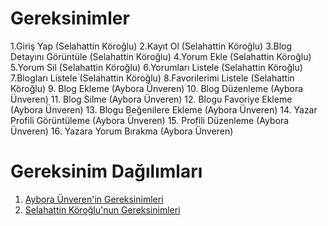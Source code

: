 # Gereksinimler
1.Giriş Yap (Selahattin Köroğlu)
2.Kayıt Ol (Selahattin Köroğlu)
3.Blog Detayını Görüntüle (Selahattin Köroğlu)
4.Yorum Ekle (Selahattin Köroğlu)
5.Yorum Sil (Selahattin Köroğlu)
6.Yorumları Listele (Selahattin Köroğlu)
7.Blogları Listele (Selahattin Köroğlu)
8.Favorilerimi Listele (Selahattin Köroğlu)
9. Blog Ekleme (Aybora Ünveren)
10. Blog Düzenleme (Aybora Ünveren)
11. Blog Silme (Aybora Ünveren)
12. Blogu Favoriye Ekleme (Aybora Ünveren)
13. Blogu Beğenilere Ekleme (Aybora Ünveren)
14. Yazar Profili Görüntüleme (Aybora Ünveren)
15. Profili Düzenleme (Aybora Ünveren)
16. Yazara Yorum Bırakma (Aybora Ünveren)

# Gereksinim Dağılımları
1. [Aybora Ünveren'in Gereksinimleri](Aybora-Unveren-Gereksinimler.md)
2. [Selahattin Köroğlu'nun Gereksinimleri](Selahattin-Koroglu-Gereksinimler.md)
